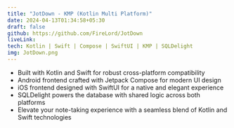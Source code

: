 ```yaml
---
title: "JotDown - KMP (Kotlin Multi Platform)"
date: 2024-04-13T01:34:58+05:30
draft: false
github: https://github.com/FireLord/JotDown
liveLink: 
tech: Kotlin | Swift | Compose | SwiftUI | KMP | SQLDelight
img: JotDown.png
---
```

- Built with Kotlin and Swift for robust cross-platform compatibility
- Android frontend crafted with Jetpack Compose for modern UI design
- iOS frontend designed with SwiftUI for a native and elegant experience
- SQLDelight powers the database with shared logic across both platforms
- Elevate your note-taking experience with a seamless blend of Kotlin and Swift technologies